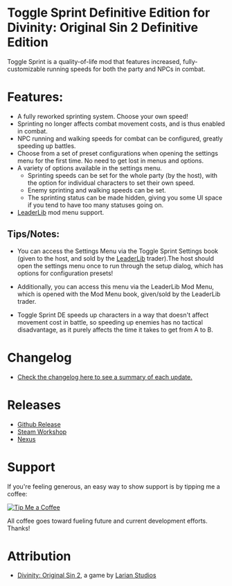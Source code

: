 Toggle Sprint Definitive Edition for Divinity: Original Sin 2 Definitive Edition
=======

Toggle Sprint is a quality-of-life mod that features increased, fully-customizable running speeds for both the party and NPCs in combat.

# Features:
* A fully reworked sprinting system. Choose your own speed!
* Sprinting no longer affects combat movement costs, and is thus enabled in combat.
* NPC running and walking speeds for combat can be configured, greatly speeding up battles.
* Choose from a set of preset configurations when opening the settings menu for the first time. No need to get lost in menus and options.
* A variety of options available in the settings menu.
	* Sprinting speeds can be set for the whole party (by the host), with the option for individual characters to set their own speed.
	* Enemy sprinting and walking speeds can be set.
	* The sprinting status can be made hidden, giving you some UI space if you tend to have too many statuses going on.
* [LeaderLib](https://github.com/LaughingLeader-DOS2-Mods/LeaderLib/releases/tag/mod-releases) mod menu support.

## Tips/Notes:  
* You can access the Settings Menu via the Toggle Sprint Settings book (given to the host, and sold by the [LeaderLib](https://github.com/LaughingLeader-DOS2-Mods/LeaderLib/) trader).The host should open the settings menu once to run through the setup dialog, which has options for configuration presets!

* Additionally, you can access this menu via the LeaderLib Mod Menu, which is opened with the Mod Menu book, given/sold by the LeaderLib trader.

* Toggle Sprint DE speeds up characters in a way that doesn't affect movement cost in battle, so speeding up enemies has no tactical disadvantage, as it purely affects the time it takes to get from A to B.

# Changelog
* [Check the changelog here to see a summary of each update.](https://github.com/LaughingLeader-DOS2-Mods/ToggleSprintDefinitiveEdition/blob/master/CHANGELOG.md)

# Releases
* [Github Release](https://github.com/LaughingLeader-DOS2-Mods/ToggleSprintDefinitiveEdition/releases/)
* [Steam Workshop](https://steamcommunity.com/sharedfiles/filedetails/?id=1499453694) 
* [Nexus](https://www.nexusmods.com/divinityoriginalsin2definitiveedition/mods/11)

# Support
If you're feeling generous, an easy way to show support is by tipping me a coffee:

[![Tip Me a Coffee](https://i.imgur.com/NkmwXff.png)](https://ko-fi.com/LaughingLeader)

All coffee goes toward fueling future and current development efforts. Thanks!

# Attribution
- [Divinity: Original Sin 2](http://store.steampowered.com/app/435150/Divinity_Original_Sin_2/), a game by [Larian Studios](http://larian.com/)
